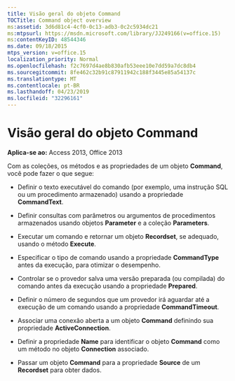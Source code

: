 ```yaml
---
title: Visão geral do objeto Command
TOCTitle: Command object overview
ms:assetid: 3d6d81c4-4cf0-0c13-adb3-0c2c5934dc21
ms:mtpsurl: https://msdn.microsoft.com/library/JJ249166(v=office.15)
ms:contentKeyID: 48544346
ms.date: 09/18/2015
mtps_version: v=office.15
localization_priority: Normal
ms.openlocfilehash: f2c7697d4ae8b830afb53eee10e7dd59a7dc8db4
ms.sourcegitcommit: 8fe462c32b91c87911942c188f3445e85a54137c
ms.translationtype: MT
ms.contentlocale: pt-BR
ms.lasthandoff: 04/23/2019
ms.locfileid: "32296161"
---
```

# <a name="command-object-overview"></a>Visão geral do objeto Command

**Aplica-se ao:** Access 2013, Office 2013

Com as coleções, os métodos e as propriedades de um objeto **Command**, você pode fazer o que segue:

  - Definir o texto executável do comando (por exemplo, uma instrução SQL ou um procedimento armazenado) usando a propriedade **CommandText**.

  - Definir consultas com parâmetros ou argumentos de procedimentos armazenados usando objetos **Parameter** e a coleção **Parameters**.

  - Executar um comando e retornar um objeto **Recordset**, se adequado, usando o método **Execute**.

  - Especificar o tipo de comando usando a propriedade **CommandType** antes da execução, para otimizar o desempenho.

  - Controlar se o provedor salva uma versão preparada (ou compilada) do comando antes da execução usando a propriedade **Prepared**.

  - Definir o número de segundos que um provedor irá aguardar até a execução de um comando usando a propriedade **CommandTimeout**.

  - Associar uma conexão aberta a um objeto **Command** definindo sua propriedade **ActiveConnection**.

  - Definir a propriedade **Name** para identificar o objeto **Command** como um método no objeto **Connection** associado.

  - Passar um objeto **Command** para a propriedade **Source** de um **Recordset** para obter dados.

